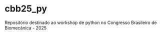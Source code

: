 # cbb25_py
Repositório destinado ao workshop de python no Congresso Brasileiro de Biomecânica - 2025
